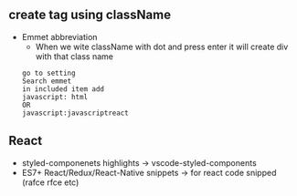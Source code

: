 ## create tag using className 
- Emmet abbreviation
  - When we wite className with dot and press enter it will create div with that class name
  ```
  go to setting
  Search emmet
  in included item add
  javascript: html
  OR
  javascript:javascriptreact
  ```

## React
- styled-componenets highlights  -> vscode-styled-components
- ES7+ React/Redux/React-Native snippets  -> for react code snipped (rafce rfce etc)
